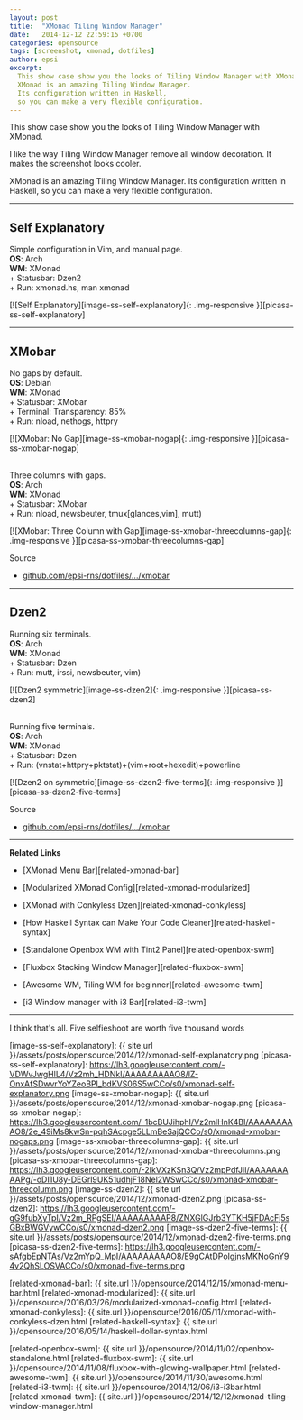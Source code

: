 ```yaml
---
layout: post
title:  "XMonad Tiling Window Manager"
date:   2014-12-12 22:59:15 +0700
categories: opensource
tags: [screenshot, xmonad, dotfiles]
author: epsi
excerpt: 
  This show case show you the looks of Tiling Window Manager with XMonad.
  XMonad is an amazing Tiling Window Manager. 
  Its configuration written in Haskell,
  so you can make a very flexible configuration.
---
```


This show case show you the looks of Tiling Window Manager with XMonad.

I like the way Tiling Window Manager remove all window decoration.
It makes the screenshot looks cooler.

XMonad is an amazing Tiling Window Manager. 
Its configuration written in Haskell,
so you can make a very flexible configuration.

-- -- --

## Self Explanatory



<div class="sectionbox">
  <div class="sectionbox-heading">
Simple configuration in Vim,
and manual page.
  </div>
  <div class="sectionbox-body">
    <div>
<strong>OS</strong>: Arch<br>
<strong>WM</strong>: XMonad<br>
+ Statusbar: Dzen2<br>
+ Run: xmonad.hs, man xmonad
    </div>
  </div>
</div>



[![Self Explanatory][image-ss-self-explanatory]{: .img-responsive }][picasa-ss-self-explanatory]

-- -- --

## XMobar



<div class="sectionbox">
  <div class="sectionbox-heading">
No gaps by default.
  </div>
  <div class="sectionbox-body">
    <div>
<strong>OS</strong>: Debian<br>
<strong>WM</strong>: XMonad<br>
+ Statusbar: XMobar<br>
+ Terminal: Transparency: 85%<br>
+ Run: nload, nethogs, httpry
    </div>
  </div>
</div>



[![XMobar: No Gap][image-ss-xmobar-nogap]{: .img-responsive }][picasa-ss-xmobar-nogap]

<br/>



<div class="sectionbox">
  <div class="sectionbox-heading">
Three columns with gaps.
  </div>
  <div class="sectionbox-body">
    <div>
<strong>OS</strong>: Arch<br>
<strong>WM</strong>: XMonad<br>
+ Statusbar: XMobar<br>
+ Run: nload, newsbeuter, tmux[glances,vim], mutt)
    </div>
  </div>
</div>


[![XMobar: Three Column with Gap][image-ss-xmobar-threecolumns-gap]{: .img-responsive }][picasa-ss-xmobar-threecolumns-gap]


Source

* [github.com/epsi-rns/dotfiles/.../xmobar][dotfiles-xmobar]

-- -- --

## Dzen2



<div class="sectionbox">
  <div class="sectionbox-heading">
Running six terminals.
  </div>
  <div class="sectionbox-body">
    <div>
<strong>OS</strong>: Arch<br>
<strong>WM</strong>: XMonad<br>
+ Statusbar: Dzen<br>
+ Run: mutt, irssi, newsbeuter, vim)
    </div>
  </div>
</div>


[![Dzen2 symmetric][image-ss-dzen2]{: .img-responsive }][picasa-ss-dzen2]

<br/>



<div class="sectionbox">
  <div class="sectionbox-heading">
Running five terminals.
  </div>
  <div class="sectionbox-body">
    <div>
<strong>OS</strong>: Arch<br>
<strong>WM</strong>: XMonad<br>
+ Statusbar: Dzen<br>
+ Run: (vnstat+httpry+pktstat)+(vim+root+hexedit)+powerline
    </div>
  </div>
</div>


[![Dzen2 on symmetric][image-ss-dzen2-five-terms]{: .img-responsive }][picasa-ss-dzen2-five-terms]


Source

* [github.com/epsi-rns/dotfiles/.../xmobar][dotfiles-dzen]

-- -- --

**Related Links**

* [XMonad Menu Bar][related-xmonad-bar]

* [Modularized XMonad Config][related-xmonad-modularized]

* [XMonad with Conkyless Dzen][related-xmonad-conkyless]

* [How Haskell Syntax can Make Your Code Cleaner][related-haskell-syntax]

* [Standalone Openbox WM with Tint2 Panel][related-openbox-swm]

* [Fluxbox Stacking Window Manager][related-fluxbox-swm]

* [Awesome WM, Tiling WM for beginner][related-awesome-twm]

* [i3 Window manager with i3 Bar][related-i3-twm]

-- -- --

I think that's all.
Five selfieshoot are worth five thousand words

[//]: <> ( -- -- -- links below -- -- -- )

[dotfiles-xmobar]: https://github.com/epsi-rns/dotfiles/tree/master/xmonad/xmonad-xmobar/
[dotfiles-dzen]: https://github.com/epsi-rns/dotfiles/tree/master/xmonad/xmonad-dzen/


[image-ss-self-explanatory]: {{ site.url }}/assets/posts/opensource/2014/12/xmonad-self-explanatory.png
[picasa-ss-self-explanatory]: https://lh3.googleusercontent.com/-VDWvJwgHlL4/Vz2mh_HDNkI/AAAAAAAAAO8/lZ-OnxAfSDwvrYoYZeoBPl_bdKVS06S5wCCo/s0/xmonad-self-explanatory.png
[image-ss-xmobar-nogap]: {{ site.url }}/assets/posts/opensource/2014/12/xmonad-xmobar-nogap.png
[picasa-ss-xmobar-nogap]: https://lh3.googleusercontent.com/-1bcBUJihphI/Vz2mlHnK4BI/AAAAAAAAAO8/2e_49iMs8kwSn-pqhSAcpge5LLmBeSajQCCo/s0/xmonad-xmobar-nogaps.png
[image-ss-xmobar-threecolumns-gap]: {{ site.url }}/assets/posts/opensource/2014/12/xmonad-xmobar-threecolumns.png
[picasa-ss-xmobar-threecolumns-gap]: https://lh3.googleusercontent.com/-2IkVXzKSn3Q/Vz2mpPdfJiI/AAAAAAAAAPg/-oDI1U8y-DEGrl9UK51udhjF18Nel2WSwCCo/s0/xmonad-xmobar-threecolumn.png
[image-ss-dzen2]: {{ site.url }}/assets/posts/opensource/2014/12/xmonad-dzen2.png
[picasa-ss-dzen2]: https://lh3.googleusercontent.com/-gG9fubXyTpI/Vz2m_RPgSEI/AAAAAAAAAP8/ZNXGlGJrb3YTKH5jFDAcFj5sGBxBWGVywCCo/s0/xmonad-dzen2.png
[image-ss-dzen2-five-terms]: {{ site.url }}/assets/posts/opensource/2014/12/xmonad-dzen2-five-terms.png
[picasa-ss-dzen2-five-terms]: https://lh3.googleusercontent.com/-sAfgbEpNTAs/Vz2mYpQ_MpI/AAAAAAAAAO8/E9gCAtDPoIgjnsMKNoGnY94v2QhSLOSVACCo/s0/xmonad-five-terms.png

[related-xmonad-bar]: {{ site.url }}/opensource/2014/12/15/xmonad-menu-bar.html
[related-xmonad-modularized]: {{ site.url }}/opensource/2016/03/26/modularized-xmonad-config.html
[related-xmonad-conkyless]: {{ site.url }}/opensource/2016/05/11/xmonad-with-conkyless-dzen.html
[related-haskell-syntax]: {{ site.url }}/opensource/2016/05/14/haskell-dollar-syntax.html

[related-openbox-swm]: {{ site.url }}/opensource/2014/11/02/openbox-standalone.html 
[related-fluxbox-swm]: {{ site.url }}/opensource/2014/11/08/fluxbox-with-glowing-wallpaper.html
[related-awesome-twm]: {{ site.url }}/opensource/2014/11/30/awesome.html
[related-i3-twm]: {{ site.url }}/opensource/2014/12/06/i3-i3bar.html
[related-xmonad-twm]: {{ site.url }}/opensource/2014/12/12/xmonad-tiling-window-manager.html
